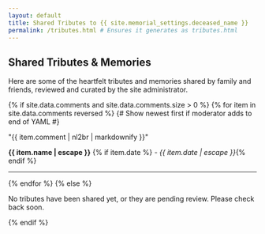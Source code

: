 ```yaml
---
layout: default
title: Shared Tributes to {{ site.memorial_settings.deceased_name }}
permalink: /tributes.html # Ensures it generates as tributes.html
---
```


## Shared Tributes & Memories

Here are some of the heartfelt tributes and memories shared by family and friends, reviewed and curated by the site administrator.

<div class="tributes-list">
{% if site.data.comments and site.data.comments.size > 0 %}
    {% for item in site.data.comments reversed %} {# Show newest first if moderator adds to end of YAML #}
    <article class="tribute-item">
        <p>"{{ item.comment | nl2br | markdownify }}"</p>
        <footer>
            <strong class="tribute-name">{{ item.name | escape }}</strong>
            {% if item.date %}<em class="tribute-date"> - {{ item.date | escape }}</em>{% endif %}
        </footer>
    </article>
    <hr class="tribute-divider">
    {% endfor %}
{% else %}
    <p>No tributes have been shared yet, or they are pending review. Please check back soon.</p>
{% endif %}
</div>